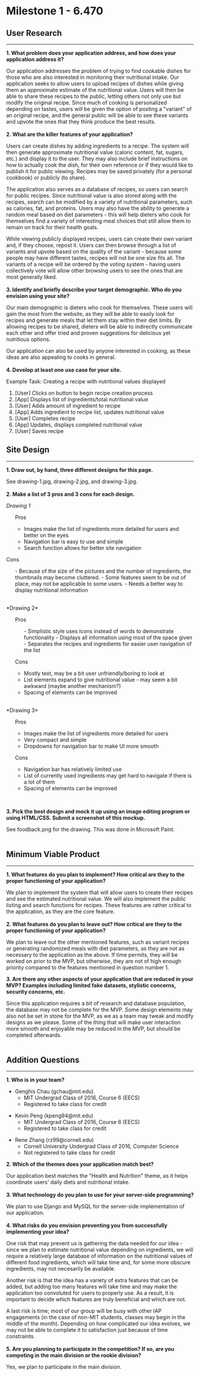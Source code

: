 # Milestone 1 - 6.470 #

## User Research ##
---------------------------
**1. What problem does your application address, and how does your application address it?**  

 Our application addresses the problem of trying to find cookable dishes for those who are also interested in monitoring their nutritional intake. Our application seeks to allow users to upload recipes of dishes while giving them an approximate estimate of the nutritional value. Users will then be able to share these recipes to the public, letting others not only use but modify the original recipe. Since much of cooking is personalized depending on tastes, users will be given the option of posting a "variant" of an original recipe, and the general public will be able to see these variants and upvote the ones that they think produce the best results. 
<br/><br/>
**2. What are the killer features of your application?**

Users can create dishes by adding ingredients to a recipe. The system will then generate approximate nutritional value (caloric content, fat, sugars, etc.) and display it to the user. They may also include brief instructions on how to actually cook the dish, for their own reference or if they would like to publish it for public viewing. Recipes may be saved privately (for a personal cookbook) or publicly (to share).
    
The application also serves as a database of recipes, so users can search for public recipes. Since nutritional value is also stored along with the recipes, search can be modified by a variety of nutritional parameters, such as calories, fat, and proteins. Users may also have the ability to generate a random meal based on diet parameters - this will help dieters who cook for themselves find a variety of interesting meal choices that still allow them to remain on track for their health goals.
    
While viewing publicly displayed recipes, users can create their own variant and, if they choose, repost it. Users can then browse through a list of variants and upvote based on the quality of the variant - because some people may have different tastes, recipes will not be one size fits all. The variants of a recipe will be ordered by the voting system - having users collectively vote will allow other browsing users to see the ones that are most generally liked.
<br/><br/>
**3. Identify and briefly describe your target demographic. Who do you envision using your site?**

Our main demographic is dieters who cook for themselves. These users will gain the most from the website, as they will be able to easily look for recipes and generate meals that let them stay within their diet limits. By allowing recipes to be shared, dieters will be able to indirectly communicate each other and offer tried and proven suggestions for delicious yet nutritious options.
    
Our application can also be used by anyone interested in cooking, as these ideas are also appealing to cooks in general.
<br/><br/>
**4. Develop at least one use case for your site.**

Example Task: Creating a recipe with nutritional values displayed
1. [User] Clicks on button to begin recipe creation process
2. [App]  Displays list of ingredients/total nutritional value
3. [User] Adds amount of ingredient to recipe
4. [App]  Adds ingredient to recipe list, updates nutritional value
5. [User] Completes recipe
6. [App]  Updates, displays completed nutritional value
7. [User] Saves recipe

## Site Design ##
---------------------------
**1. Draw out, by hand, three different designs for this page.**

See drawing-1.jpg, drawing-2.jpg, and drawing-3.jpg.
<br><br>
**2. Make a list of 3 pros and 3 cons for each design.**
    
*Drawing 1*
<br><ul> Pros
- Images make the list of ingredients more detailed for users and better on the eyes
- Navigation bar is easy to use and simple
- Search function allows for better site navigation
</ul>Cons<ul>
- Because of the size of the pictures and the number of ingredients, the thumbnails may become cluttered.
- Some features seem to be out of place, may not be applicable to some users.
- Needs a better way to display nutritional information
</ul><br></ul>
*Drawing 2*
<br><ul> Pros<ul>
- Simplistic style uses icons instead of words to demonstrate functionality
- Displays all information using most of the space given
- Separates the recipes and ingredients for easier user navigation of the list
</ul></ul><ul>Cons
<ul><li>Mostly text, may be a bit user unfriendly/boring to look at
<li>List elements expand to give nutritional value - may seem a bit awkward (maybe another mechanism?)
<li>Spacing of elements can be improved</ul></ul>
<br>*Drawing 3*
<ul>Pros
<ul><li>Images make the list of ingredients more detailed for users
<li>Very compact and simple
<li>Dropdowns for navigation bar to make UI more smooth
</ul></ul><ul>Cons
<ul><li>Navigation bar has relatively limited use
<li>List of currently used ingredients may get hard to navigate if there is a lot of them
<li>Spacing of elements can be improved</ul></ul><br>

**3. Pick the best design and mock it up using an image editing program or using HTML/CSS. Submit a screenshot of this mockup.**
    
See foodback.png for the drawing. This was done in Microsoft Paint.
<br><br>
## Minimum Viable Product
---------------------------
**1. What features do you plan to implement? How critical are they to the proper functioning of your application?**
    
We plan to implement the system that will allow users to create their recipes and see the estimated nutritional value. We will also implement the public listing and search functions for recipes. These features are rather critical to the application, as they are the core feature.
<br><br>
**2. What features do you plan to leave out? How critical are they to the proper functioning of your application?**
    
We plan to leave out the other mentioned features, such as variant recipes or generating randomized meals with diet parameters, as they are not as necessary to the application as the above. If time permits, they will be worked on prior to the MVP, but otherwise, they are not of high enough priority compared to the features mentioned in question number 1.
    
**3. Are there any other aspects of your application that are reduced in your MVP? Examples including limited fake datasets, stylistic concerns, security concerns, etc.**
    
Since this application requires a bit of research and database population, the database may not be complete for the MVP. Some design elements may also not be set in stone for the MVP, as we as a team may tweak and modify designs as we please. Some of the thing that will make user interaction more smooth and enjoyable may be reduced in the MVP, but should be completed afterwards.
<br><br>
## Addition Questions
---------------------------
**1. Who is in your team?**
<ul><li>Genghis Chau (gchau@mit.edu)
<ul><li>MIT Undergrad Class of 2016, Course 6 (EECS)
<li>Registered to take class for credit</ul></ul>
<ul><li>Kevin Peng (kpeng94@mit.edu)
<ul><li>MIT Undergrad Class of 2016, Course 6 (EECS)
<li>Registered to take class for credit</ul></ul>
<ul><li>Rene Zhang (rz99@cornell.edu)
<ul><li>Cornell University Undergrad Class of 2016, Computer Science
<li>Not registered to take class for credit</ul></ul>

**2. Which of the themes does your application match best?**  

Our application best matches the "Health and Nutrition" theme, as it helps coordinate users' daily diets and nutritional intake.
<br><br>
**3. What technology do you plan to use for your server-side programming?**  

We plan to use Django and MySQL for the server-side implementation of our application.
<br><br>
**4. What risks do you envision preventing you from successfully implementing your idea?**

One risk that may prevent us is gathering the data needed for our idea - since we plan to estimate nutritional value depending on ingredients, we will require a relatively large database of information on the nutritional values of different food ingredients, which will take time and, for some more obscure ingredients, may not necesarily be available. 
    
Another risk is that the idea has a variety of extra features that can be added, but adding too many features will take time and may make the application too convoluted for users to properly use. As a result, it is important to decide which features are truly beneficial and which are not.
    
A last risk is time; most of our group will be busy with other IAP engagements (in the case of non-MIT students, classes may begin in the middle of the month). Depending on how complicated our idea evolves, we may not be able to complete it to satisfaction just because of time constraints.
<br><br>
**5. Are you planning to participate in the competition? If so, are you competing in the main division or the rookie division?**

Yes, we plan to participate in the main division.
